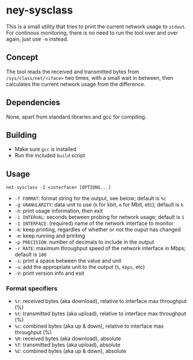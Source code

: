 # ney-sysclass 

This is a small utility that tries to print the current network usage to `stdout`. For continous monitoring, there is no need to run the tool over and over again, just use `-m` instead.

## Concept 

The tool reads the received and transmitted bytes from `/sys/class/net/<iface>` 
two times, with a small wait in between, then calculates the current network 
usage from the difference.

## Dependencies

None, apart from standard libraries and gcc for compiling.

## Building

- Make sure `gcc` is installed
- Run the included `build` script

## Usage

    net-sysclass -I <interface> [OPTIONS...]

- `-f FORMAT`: format string for the output, see below; default is `%c`
- `-g GRANULARITY`: data unit to use (`k` for kbit, `m` for Mbit, etc); default is `k`
- `-h`: print usage information, then exit
- `-i INTERVAL`: seconds between probing for network usage; default is `1`
- `-I INTERFACE`: (required) name of the network interface to monitor 
- `-k`: keep printing, regardles of whether or not the ouput has changed 
- `-m`: keep running and printing
- `-p PRECISION`: number of decimals to include in the output
- `-r RATE`: maximum throughput speed of the network interface in Mbps; default is `100`
- `-s`: print a space between the value and unit
- `-u`: add the appropriate unit to the output (`%`, `kbps`, etc)
- `-V`: print version info and exit

### Format specifiers

- `%r`: received bytes (aka download), relative to interface max throughput (%)
- `%t`: transmitted bytes (aka upload), relative to interface max throughput (%)
- `%c`: combined bytes (aka up & down), relative to interface max throughput (%)
- `%R`: received bytes (aka download), absolute
- `%T`: transmitted bytes (aka upload), absolute
- `%C`: combined bytes (aka up & down), absolute


